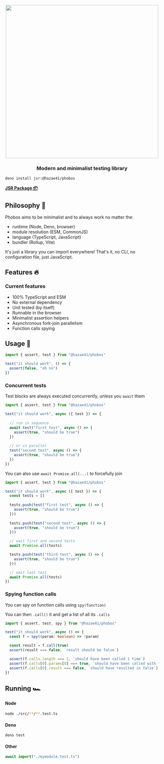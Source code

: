 <div align="center">
<img width="500" src="https://user-images.githubusercontent.com/4405263/208164108-5be58f53-a29b-46b3-be90-3886f4afc32d.png" />
</div>
<h3 align="center">
Modern and minimalist testing library
</h3>

```bash
deno install jsr:@hazae41/phobos
```

[**JSR Package 📦**](https://jsr.io/@hazae41/phobos)

## Philosophy 🧠

Phobos aims to be minimalist and to always work no matter the:
- runtime (Node, Deno, browser)
- module resolution (ESM, CommonJS)
- language (TypeScript, JavaScript)
- bundler (Rollup, Vite)

It's just a library you can import everywhere! That's it, no CLI, no configuration file, just JavaScript.

## Features 🔥

### Current features

- 100% TypeScript and ESM
- No external dependency
- Unit tested (by itself)
- Runnable in the browser
- Minimalist assertion helpers
- Asynchronous fork-join parallelism
- Function calls spying

## Usage 🚀

```typescript
import { assert, test } from "@hazae41/phobos"

test("it should work", () => {
  assert(false, "oh no")
})
```

### Concurrent tests

Test blocks are always executed concurrently, unless you `await` them

```typescript
import { assert, test } from "@hazae41/phobos"

test("it should work", async ({ test }) => {
  
  // run in sequence
  await test("first test", async () => {
    assert(true, "should be true")
  })
  
  // or in parallel
  test("second test", async () => {
    assert(true, "should be true")
  })
})
```

You can also use `await Promise.all(...)` to forcefully join

```typescript
import { assert, test } from "@hazae41/phobos"

test("it should work", async ({ test }) => {
  const tests = []
  
  tests.push(test("first test", async () => {
    assert(true, "should be true")
  }))
  
  tests.push(test("second test", async () => {
    assert(true, "should be true")
  }))

  // wait first and second tests
  await Promise.all(tests)

  tests.push(test("third test", async () => {
    assert(true, "should be true")
  }))

  // wait last test
  await Promise.all(tests)
})
```

### Spying function calls

You can spy on function calls using `spy(function)`

You can then `.call()` it and get a list of all its `.calls`

```typescript
import { assert, test, spy } from "@hazae41/phobos"

test("it should work", async () => {
  const f = spy((param: boolean) => !param)

  const result = f.call(true)
  assert(result === false, `result should be false`)

  assert(f.calls.length === 1, `should have been called 1 time`)
  assert(f.calls[0].params[0] === true, `should have been called with true`)
  assert(f.calls[0].result === false, `should have resulted in false`)
})
```

## Running 🏎️

#### Node

```bash
node ./src/**/**.test.ts
```

#### Deno

```bash
deno test
```

#### Other

```typescript
await import("./mymodule.test.ts")
```
